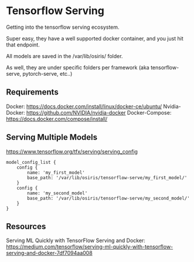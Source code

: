 # Tensorflow Serving

Getting into the tensorflow serving ecosystem.

Super easy, they have a well supported docker container, and you just hit that endpoint. 

All models are saved in the /var/lib/osiris/ folder.

As well, they are under specific folders per framework (aka tensorflow-serve, pytorch-serve, etc..)

## Requirements

Docker: https://docs.docker.com/install/linux/docker-ce/ubuntu/
Nvidia-Docker: https://github.com/NVIDIA/nvidia-docker
Docker-Compose: https://docs.docker.com/compose/install/

## Serving Multiple Models

https://www.tensorflow.org/tfx/serving/serving_config

    model_config_list {
        config {
            name: 'my_first_model'
            base_path: '/var/lib/osiris/tensorflow-serve/my_first_model/'
        }
        config {
            name: 'my_second_model'
            base_path: '/var/lib/osiris/tensorflow-serve/my_second_model/'
        }
    }

## Resources

Serving ML Quickly with TensorFlow Serving and Docker: https://medium.com/tensorflow/serving-ml-quickly-with-tensorflow-serving-and-docker-7df7094aa008